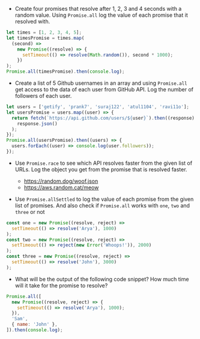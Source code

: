 - Create four promises that resolve after 1, 2, 3 and 4 seconds with a random value. Using `Promise.all` log the value of each promise that it resolved with.

```js
let times = [1, 2, 3, 4, 5];
let timesPromise = times.map(
  (second) =>
    new Promise((resolve) => {
      setTimeout(() => resolve(Math.random()), second * 1000);
    })
);
Promise.all(timesPromise).then(console.log);
```

- Create a list of 5 Github usernames in an array and using `Promise.all` get access to the data of each user from GitHub API. Log the number of followers of each user.

```js
let users = ['getify', 'prank7', 'suraj122', 'atul1104', 'ravi11o'];
let usersPromise = users.map((user) => {
  return fetch(`https://api.github.com/users/${user}`).then((response) =>
    response.json()
  );
});
Promise.all(usersPromise).then((users) => {
  users.forEach((user) => console.log(user.followers));
});
```

- Use `Promise.race` to see which API resolves faster from the given list of URLs. Log the object you get from the promise that is resolved faster.

  - https://random.dog/woof.json
  - https://aws.random.cat/meow

- Use `Promise.allSettled` to log the value of each promise from the given list of promises. And also check if `Promise.all` works with `one`, `two` and `three` or not

```js
const one = new Promise((resolve, reject) =>
  setTimeout(() => resolve('Arya'), 1000)
);
const two = new Promise((resolve, reject) =>
  setTimeout(() => reject(new Error('Whoops!')), 2000)
);
const three = new Promise((resolve, reject) =>
  setTimeout(() => resolve('John'), 3000)
);
```

- What will be the output of the following code snippet? How much time will it take for the promise to resolve?

```js
Promise.all([
  new Promise((resolve, reject) => {
    setTimeout(() => resolve('Arya'), 1000);
  }),
  'Sam',
  { name: 'John' },
]).then(console.log);
```
